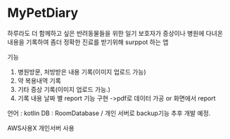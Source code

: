 # MyPetDiary
하루라도 더 함께하고 싶은 반려동물들을 위한 일기
보호자가 증상이나 병원에 다녀온 내용을 기록하여 좀더 정확한 진료를 받기위해 surppot 하는 앱

기능
1. 병원방문, 처방받은 내용 기록(이미지 업로드 가능)
2. 약 복용내역 기록
3. 기타 증상 기록(이미지 업로드 가능.)
4. 기록 내용 날짜 별 report 기능 구현 ->pdf로 데이터 가공 or 화면에서 report

언어 : kotlin
DB : RoomDatabase / 개인 서버로 backup기능 추후 개발 예정.



AWS사용X 개인서버 사용

